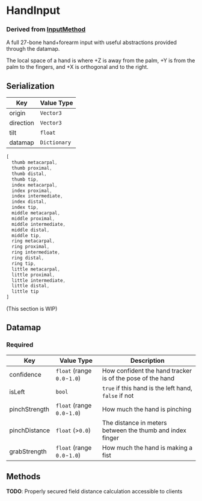 # HandInput

### Derived from [InputMethod](../InputMethod)

A full 27-bone hand+forearm input with useful abstractions provided through the datamap.

The local space of a hand is where +Z is away from the palm, +Y is from the palm to the fingers, and +X is orthogonal and to the right.

## Serialization

| Key       | Value Type   |
|-----------|--------------|
| origin    | `Vector3`    |
| direction | `Vector3`    |
| tilt      | `float`      |
| datamap   | `Dictionary` |

```js
[
  thumb metacarpal,
  thumb proximal,
  thumb distal,
  thumb tip,
  index metacarpal,
  index proximal,
  index intermediate,
  index distal,
  index tip,
  middle metacarpal,
  middle proximal,
  middle intermediate,
  middle distal,
  middle tip,
  ring metacarpal,
  ring proximal,
  ring intermediate,
  ring distal,
  ring tip,
  little metacarpal,
  little proximal,
  little intermediate,
  little distal,
  little tip
]
```

(This section is WIP)

## Datamap

### Required

| Key             | Value Type                  | Description                                                        |
|-----------------|-----------------------------|--------------------------------------------------------------------|
| confidence      | `float` (range `0.0`-`1.0`) | How confident the hand tracker is of the pose of the hand          |
| isLeft   | `bool` | `true` if this hand is the left hand, `false` if not |
| pinchStrength   | `float` (range `0.0`-`1.0`) | How much the hand is pinching                                      |
| pinchDistance   | `float` (>`0.0`)            | The distance in meters between the thumb and index finger |
| grabStrength    | `float` (range `0.0`-`1.0`) | How much the hand is making a fist                                 |

## Methods

**TODO**: Properly secured field distance calculation accessible to clients
